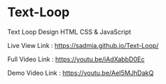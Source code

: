 # Text-Loop
Text Loop Design HTML CSS &amp; JavaScript

Live View Link : https://sadmia.github.io/Text-Loop/

Full Video Link : https://youtu.be/iAdXabbD0Ec

Demo Video Link : https://youtu.be/AeI5MJhDakQ
